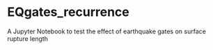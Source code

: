 # EQgates_recurrence
A Jupyter Notebook to test the effect of earthquake gates on surface rupture length
